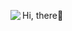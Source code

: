 Hi, there👋
<a href="https://github.com/anuraghazra/github-readme-stats">
  <img align="left" src="https://github-readme-stats.vercel.app/api?username=Co9xs&count_private=true&show_icons=true" />
</a>
